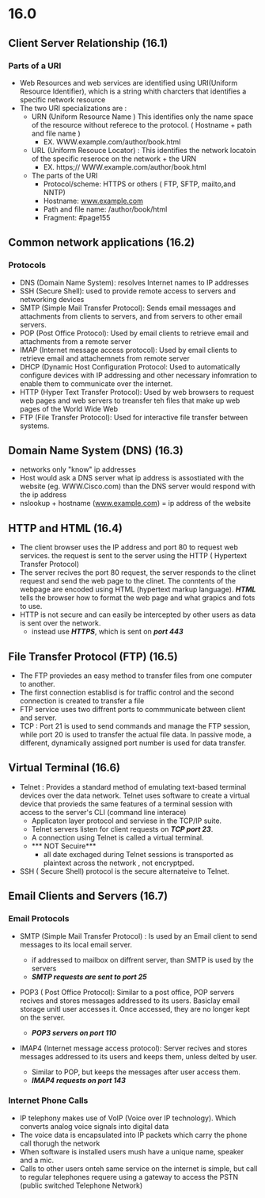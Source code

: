 # 16.0
## Client Server Relationship (16.1)
### Parts of a URI
- Web Resources and web services are identified using URI(Uniform Resource Identifier), which is a string whith charcters that identifies a specific network resource
- The two URI specializations are :
  - URN (Uniform Resource Name ) This identifies only the name space of the resource without referece to the protocol. ( Hostname + path and file name )
    - EX. WWW.example.com/author/book.html
  - URL (Uniform Resouce Locator) : This identifies the network locatoin of the specific reseroce on the network + the URN
    - EX. https;// WWW.example.com/author/book.html
  - The parts of the URI
    - Protocol/scheme:  HTTPS or others ( FTP, SFTP, mailto,and NNTP)
    - Hostname: www.example.com
    - Path and file name: /author/book/html
    - Fragment: #page155
   
## Common network applications (16.2)
### Protocols
- DNS (Domain Name System): resolves Internet names to IP addresses
- SSH (Secure Shell): used to provide remote access to servers and networking devices
- SMTP (Simple Mail Transfer Protocol): Sends email messages and attachments from clients to servers, and from servers to other email servers.
- POP (Post Office Protocol): Used by email clients to retrieve email and attachments from a remote server
- IMAP (Internet message access protocol): Used by email clients to retrieve email and attachemnets from remote server
- DHCP (Dynamic Host Configuration Protocol: Used to automatically configure devices with IP addressing and other necessary infomration to enable them to communicate over the internet.
- HTTP (Hyper Text Transfer Protocol): Used by web browsers to request web pages and web servers to treansfer teh files that make up web pages of the World Wide Web
- FTP (File Transfer Protocol): Used for interactive file transfer between systems.

## Domain Name System (DNS) (16.3)
- networks only "know" ip addresses
- Host would ask a DNS server what ip address is assostiated with the website (eg. WWW.Cisco.com) than the DNS server would respond with the ip address
- nslookup + hostname (www.example.com) = ip address of the website

## HTTP and HTML (16.4)
- The client browser uses the IP address and port 80 to request web services. the request is sent to the server using the HTTP ( Hypertext Transfer Protocol)
- The server recives the port 80 request, the server responds to the clinet request and send the web page to the clinet. The conntents of the webpage are encoded using HTML (hypertext markup language). ***HTML*** tells the browser how to format the web page and what grapics and fots to use.
- HTTP is not secure and can easily be intercepted by other users as data is sent over the network.
  - instead use ***HTTPS***, which is sent on ***port 443***

## File Transfer Protocol (FTP) (16.5)
- The FTP proviedes an easy method to transfer files from one computer to another.
- The first connection establisd is for traffic control and the second connection is created to transfer a file
- FTP service uses two diffrent ports to commmunicate between client and server.
- TCP : Port 21 is used to send commands and manage the FTP session, while port 20 is used to transfer the actual file data. In passive mode, a different, dynamically assigned port number is used for data transfer.

## Virtual Terminal (16.6)
- Telnet : Provides a standard method of emulating text-based terminal devices over the data network. Telnet uses software to create a virtual device that provieds the same features of a terminal session with access to the server's CLI (command line interace)
  - Applicaton layer protocol and serviese in the TCP/IP suite.
  - Telnet servers listen for client requests on ***TCP port 23***.
  - A connection using Telnet is called a virtual terminal.
  - *** NOT Secuire***
    - all date exchaged during Telnet sessions is transported as plaintext across the network , not encryptped.
- SSH ( Secure Shell) protocol is the secure alternateive to Telnet.

## Email Clients and Servers (16.7)
### Email Protocols
- SMTP (Simple Mail Transfer Protocol) : Is used by an Email client to send messages to its local email server.
  - if addressed to mailbox on diffrent server, than SMTP is used by the servers
  - ***SMTP requests are sent to port 25***
    

- POP3 ( Post Office Protocol): Similar to a post office, POP servers recives and stores messages addressed to its users. Basiclay email storage unitl user accesses it. Once accessed, they are no longer kept on the server.
  - ***POP3 servers on port 110*** 

  
- IMAP4 (Internet message access protocol): Server recives and stores messages addressed to its users and keeps them, unless delted by user.
  - Similar to POP, but keeps the messages after user access them.
  - ***IMAP4 requests on port 143***

### Internet Phone Calls 
- IP telephony makes use of VoIP (Voice over IP technology). Which converts analog voice signals into digital data
- The voice data is encapsulated into IP packets which carry the phone call thorugh the network
- When software is installed users mush have a unique name, speaker and a mic.
- Calls to other users onteh same service on the internet is simple, but call to regular telephones requere using a gateway to access the PSTN (public switched Telephone Network)












 
